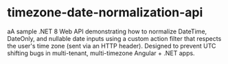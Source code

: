 # timezone-date-normalization-api
aA sample .NET 8 Web API demonstrating how to normalize DateTime, DateOnly, and nullable date inputs using a custom action filter that respects the user's time zone (sent via an HTTP header). Designed to prevent UTC shifting bugs in multi-tenant, multi-timezone Angular + .NET apps.
